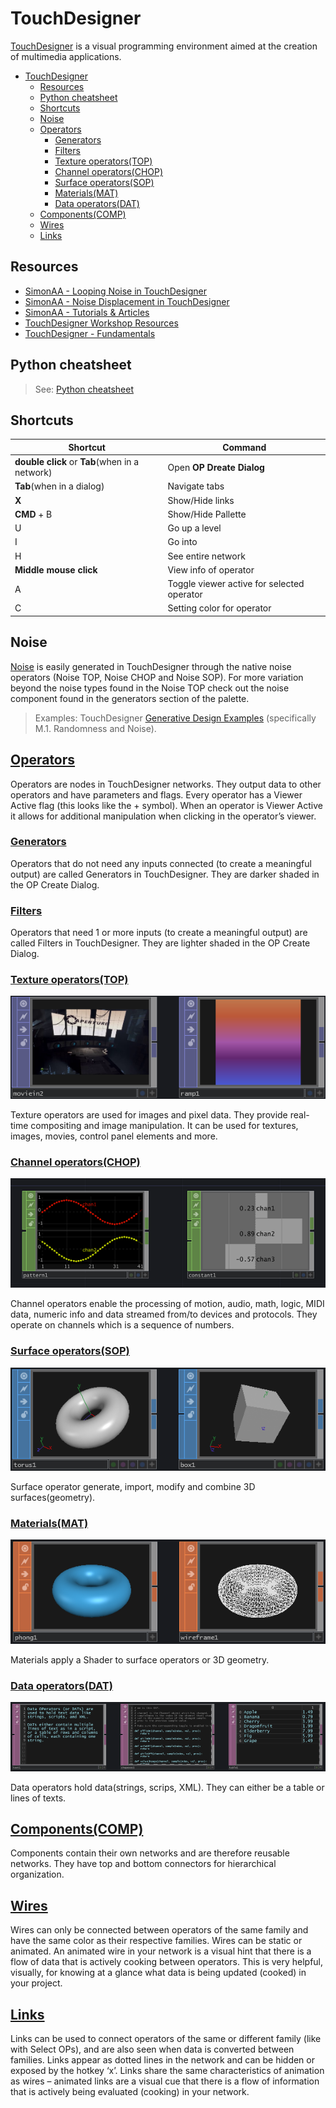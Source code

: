 # TouchDesigner

[TouchDesigner](https://derivative.ca/) is a visual programming environment aimed at the creation of multimedia applications.

- [TouchDesigner](#touchdesigner)
  - [Resources](#resources)
  - [Python cheatsheet](#python-cheatsheet)
  - [Shortcuts](#shortcuts)
  - [Noise](#noise)
  - [Operators](#operators)
    - [Generators](#generators)
    - [Filters](#filters)
    - [Texture operators(TOP)](#texture-operatorstop)
    - [Channel operators(CHOP)](#channel-operatorschop)
    - [Surface operators(SOP)](#surface-operatorssop)
    - [Materials(MAT)](#materialsmat)
    - [Data operators(DAT)](#data-operatorsdat)
  - [Components(COMP)](#componentscomp)
  - [Wires](#wires)
  - [Links](#links)


## Resources

- [SimonAA - Looping Noise in TouchDesigner](https://www.simonaa.media/tutorials/looping-noise-part-1)
- [SimonAA - Noise Displacement in TouchDesigner](https://www.simonaa.media/tutorials/noisedisplacement)
- [SimonAA - Tutorials & Articles](https://www.simonaa.media/tutorials-articles)
- [TouchDesigner Workshop Resources](https://github.com/kratadata/TD-Workshop)
- [TouchDesigner - Fundamentals](https://learn.derivative.ca/courses/100-fundamentals/)

## Python cheatsheet

> See: [Python cheatsheet](pythoncheatsheet)

## Shortcuts

| Shortcut                                       | Command                                    |
| ---------------------------------------------- | ------------------------------------------ |
| **double click** or **Tab**(when in a network) | Open **OP Dreate Dialog**                  |
| **Tab**(when in a dialog)                      | Navigate tabs                              |
| **X**                                          | Show/Hide links                            |
| **CMD** + B                                    | Show/Hide Pallette                         |
| U                                              | Go up a level                              |
| I                                              | Go into                                    |
| H                                              | See entire network                         |
| **Middle mouse click**                         | View info of operator                      |
| A                                              | Toggle viewer active for selected operator |
| C                                              | Setting color for operator                 |

## Noise

[Noise](../noise) is easily generated in TouchDesigner through the native noise operators (Noise TOP, Noise CHOP and Noise SOP). For more variation beyond the noise types found in the Noise TOP check out the noise component found in the generators section of the palette.

> Examples: TouchDesigner [Generative Design Examples](https://www.derivative.ca/wiki088/index.php?title=Generative_Design) (specifically M.1. Randomness and Noise).

## [Operators](https://derivative.ca/UserGuide/Operator)

Operators are nodes in TouchDesigner networks. They output data to other operators and have parameters and flags. Every operator has a Viewer Active flag (this looks like the + symbol). When an operator is Viewer Active it allows for additional manipulation when clicking in the operator’s viewer.

### [Generators](https://derivative.ca/UserGuide/Generator)

Operators that do not need any inputs connected (to create a meaningful output) are called Generators in TouchDesigner. They are darker shaded in the OP Create Dialog.

### [Filters](https://derivative.ca/UserGuide/Filter)

Operators that need 1 or more inputs (to create a meaningful output) are called Filters in TouchDesigner. They are lighter shaded in the OP Create Dialog.

### [Texture operators(TOP)](https://docs.derivative.ca/TOP)

![Texture operators](images/OP_TOP.png)

Texture operators are used for images and pixel data. They provide real-time compositing and image manipulation. It can be used for textures, images, movies, control panel elements and more. 

### [Channel operators(CHOP)](https://docs.derivative.ca/CHOP)

![Channel operators](images/OP_CHOP.png)

Channel operators enable the processing of motion, audio, math, logic, MIDI data, numeric info and data streamed from/to devices and protocols. They operate on channels which is a sequence of numbers.

### [Surface operators(SOP)](https://docs.derivative.ca/SOP)

![Surface operators](images/OP_SOP.png)

Surface operator generate, import, modify and combine 3D surfaces(geometry).

### [Materials(MAT)](https://docs.derivative.ca/MAT)

![Materials](images/OP_MAT.png)

Materials apply a Shader to surface operators or 3D geometry.

### [Data operators(DAT)](https://docs.derivative.ca/DAT)

![Data operators](images/OP_DAT.png)

Data operators hold data(strings, scrips, XML). They can either be a table or lines of texts.

## [Components(COMP)](https://docs.derivative.ca/Component)

Components contain their own networks and are therefore reusable networks. They have top and bottom connectors for hierarchical organization.

## [Wires](https://docs.derivative.ca/Wire)

Wires can only be connected between operators of the same family and have the same color as their respective families. Wires can be static or animated. An animated wire in your network is a visual hint that there is a flow of data that is actively cooking between operators. This is very helpful, visually, for knowing at a glance what data is being updated (cooked) in your project. 

## [Links](https://docs.derivative.ca/Link)

Links can be used to connect operators of the same or different family (like with Select OPs), and are also seen when data is converted between families. Links appear as dotted lines in the network and can be hidden or exposed by the hotkey ‘x’. Links share the same characteristics of animation as wires – animated links are a visual cue that there is a flow of information that is actively being evaluated (cooking) in your network. 